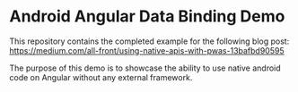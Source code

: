 # Android Angular Data Binding Demo

This repository contains the completed example for the following blog post: https://medium.com/all-front/using-native-apis-with-pwas-13bafbd90595

The purpose of this demo is to showcase the ability to use native android code on Angular without any external framework.
